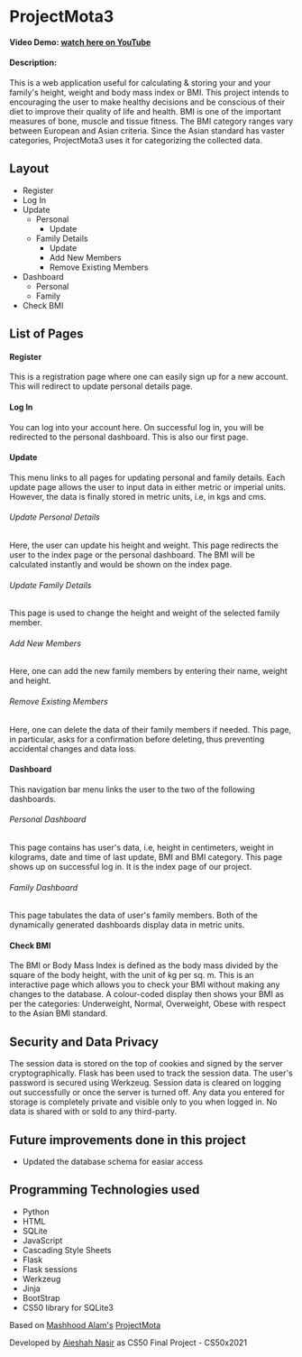 # ProjectMota3
#### Video Demo: [watch here on YouTube](https://youtu.be/VkG5f3NflDc)
#### Description:
This is a web application useful for calculating & storing your and your family's height, weight and body mass index or BMI. This project intends to encouraging the user to make healthy decisions and be conscious of their diet to improve their quality of life and health. BMI is one of the important measures of bone, muscle and tissue fitness. The BMI category ranges vary between European and Asian criteria. Since the Asian standard has vaster categories, ProjectMota3 uses it for categorizing the collected data.
## Layout
- Register
- Log In
- Update
    - Personal
        - Update
    - Family Details
        - Update
        - Add New Members
        - Remove Existing Members
- Dashboard
    - Personal
    - Family
- Check BMI
## List of Pages
#### Register
This is a registration page where one can easily sign up for a new account. This will redirect to update personal details page.
#### Log In
You can log into your account here. On successful log in, you will be redirected to the personal dashboard. This is also our first page.
#### Update
This menu links to all pages for updating personal and family details. Each update page allows the user to input data in either metric or imperial units. However, the data is finally stored in metric units, i.e, in kgs and cms.
###### Update Personal Details
Here, the user can update his height and weight. This page redirects the user to the index page or the personal dashboard. The BMI will be calculated instantly and would be shown on the index page.
###### Update Family Details
This page is used to change the height and weight of the selected family member.
###### Add New Members
Here, one can add the new family members by entering their name, weight and height.
###### Remove Existing Members
Here, one can delete the data of their family members if needed. This page, in particular, asks for a confirmation before deleting, thus preventing accidental changes and data loss.
#### Dashboard
This navigation bar menu links the user to the two of the following dashboards.
###### Personal Dashboard
This page contains has user's data, i.e, height in centimeters, weight in kilograms, date and time of last update, BMI and BMI category. This page shows up on successful log in. It is the index page of our project.
###### Family Dashboard
This page tabulates the data of user's family members. Both of the dynamically generated dashboards display data in metric units.
#### Check BMI
The BMI or Body Mass Index is defined as the body mass divided by the square of the body height, with the unit of kg per sq. m. This is an interactive page which allows you to check your BMI without making any changes to the database. A colour-coded display then shows your BMI as per the categories: Underweight, Normal, Overweight, Obese with respect to the Asian BMI standard.
## Security and Data Privacy
The session data is stored on the top of cookies and signed by the server cryptographically. Flask has been used to track the session data. The user's password is secured using Werkzeug. Session data is cleared on logging out successfully or once the server is turned off. Any data you entered for storage is completely private and visible only to you when logged in. No data is shared with or sold to any third-party.
## Future improvements done in this project
- Updated the database schema for easiar access 
## Programming Technologies used
- Python
- HTML
- SQLite
- JavaScript
- Cascading Style Sheets
- Flask
- Flask sessions
- Werkzeug
- Jinja
- BootStrap
- CS50 library for SQLite3


Based on [Mashhood Alam's](https://github.com/MASHOD0) [ProjectMota](https://github.com/MASHOD0/ProjectMota)


Developed by [Aieshah Nasir](https://github.com/aie007) as CS50 Final Project - CS50x2021